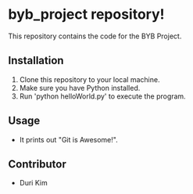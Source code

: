 #  byb_project repository! 
This repository contains the code for the BYB Project.
  
## Installation
1. Clone this repository to your local machine.
2. Make sure you have Python installed.
3. Run 'python helloWorld.py' to execute the program.
   
## Usage
- It prints out "Git is Awesome!".

## Contributor
- Duri Kim
